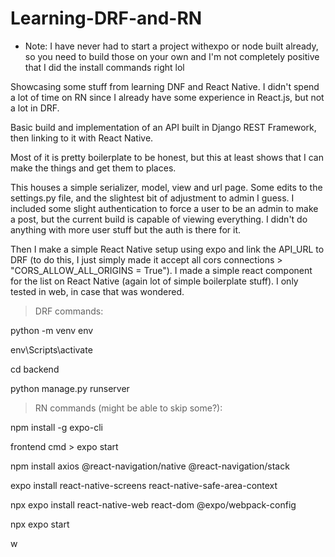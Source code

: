 ﻿# Learning-DRF-and-RN
 * Note: I have never had to start a project withexpo or node built already, so you need to build those on your own and I'm not completely positive that I did the install commands right lol

Showcasing some stuff from learning DNF and React Native. I didn't spend a lot of time on RN since I already have some experience in React.js, but not a lot in DRF.

Basic build and implementation of an API built in Django REST Framework, then linking to it with React Native.

Most of it is pretty boilerplate to be honest, but this at least shows that I can make the things and get them to places.

This houses a simple serializer, model, view and url page. Some edits to the settings.py file, and the slightest bit of adjustment to admin I guess. I included some slight authentication to force a user to be an admin to make a post, but the current build is capable of viewing everything. I didn't do anything with more user stuff but the auth is there for it.

Then I make a simple React Native setup using expo and link the API_URL to DRF (to do this, I just simply made it accept all cors connections > "CORS_ALLOW_ALL_ORIGINS = True"). I made a simple react component for the list on React Native (again lot of simple boilerplate stuff). I only tested in web, in case that was wondered.

> DRF commands: 

python -m venv env

env\Scripts\activate

cd backend

python manage.py runserver


> RN commands (might be able to skip some?):

npm install -g expo-cli

frontend cmd > expo start

npm install axios @react-navigation/native @react-navigation/stack

expo install react-native-screens react-native-safe-area-context

npx expo install react-native-web react-dom @expo/webpack-config

npx expo start

w
